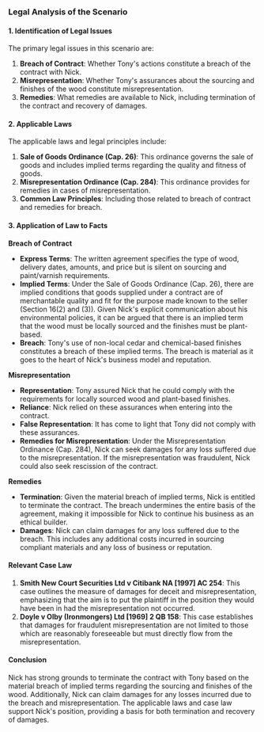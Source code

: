 ### Legal Analysis of the Scenario

#### 1. Identification of Legal Issues

The primary legal issues in this scenario are:
1. **Breach of Contract**: Whether Tony's actions constitute a breach of the contract with Nick.
2. **Misrepresentation**: Whether Tony's assurances about the sourcing and finishes of the wood constitute misrepresentation.
3. **Remedies**: What remedies are available to Nick, including termination of the contract and recovery of damages.

#### 2. Applicable Laws

The applicable laws and legal principles include:
1. **Sale of Goods Ordinance (Cap. 26)**: This ordinance governs the sale of goods and includes implied terms regarding the quality and fitness of goods.
2. **Misrepresentation Ordinance (Cap. 284)**: This ordinance provides for remedies in cases of misrepresentation.
3. **Common Law Principles**: Including those related to breach of contract and remedies for breach.

#### 3. Application of Law to Facts

**Breach of Contract**

- **Express Terms**: The written agreement specifies the type of wood, delivery dates, amounts, and price but is silent on sourcing and paint/varnish requirements.
- **Implied Terms**: Under the Sale of Goods Ordinance (Cap. 26), there are implied conditions that goods supplied under a contract are of merchantable quality and fit for the purpose made known to the seller (Section 16(2) and (3)). Given Nick's explicit communication about his environmental policies, it can be argued that there is an implied term that the wood must be locally sourced and the finishes must be plant-based.
- **Breach**: Tony's use of non-local cedar and chemical-based finishes constitutes a breach of these implied terms. The breach is material as it goes to the heart of Nick's business model and reputation.

**Misrepresentation**

- **Representation**: Tony assured Nick that he could comply with the requirements for locally sourced wood and plant-based finishes.
- **Reliance**: Nick relied on these assurances when entering into the contract.
- **False Representation**: It has come to light that Tony did not comply with these assurances.
- **Remedies for Misrepresentation**: Under the Misrepresentation Ordinance (Cap. 284), Nick can seek damages for any loss suffered due to the misrepresentation. If the misrepresentation was fraudulent, Nick could also seek rescission of the contract.

**Remedies**

- **Termination**: Given the material breach of implied terms, Nick is entitled to terminate the contract. The breach undermines the entire basis of the agreement, making it impossible for Nick to continue his business as an ethical builder.
- **Damages**: Nick can claim damages for any loss suffered due to the breach. This includes any additional costs incurred in sourcing compliant materials and any loss of business or reputation.

#### Relevant Case Law

1. **Smith New Court Securities Ltd v Citibank NA [1997] AC 254**: This case outlines the measure of damages for deceit and misrepresentation, emphasizing that the aim is to put the plaintiff in the position they would have been in had the misrepresentation not occurred.
2. **Doyle v Olby (Ironmongers) Ltd [1969] 2 QB 158**: This case establishes that damages for fraudulent misrepresentation are not limited to those which are reasonably foreseeable but must directly flow from the misrepresentation.

#### Conclusion

Nick has strong grounds to terminate the contract with Tony based on the material breach of implied terms regarding the sourcing and finishes of the wood. Additionally, Nick can claim damages for any losses incurred due to the breach and misrepresentation. The applicable laws and case law support Nick's position, providing a basis for both termination and recovery of damages.
